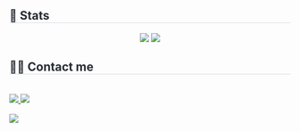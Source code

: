 
<br> 
<br> 
<div align= "center"> 
  <h2 style="border-bottom: 1px solid #d8dee4; color: #282d33;" align="left"> 🏅 Stats </h2> 
  <div align= "center"> <img src="https://github-readme-stats.vercel.app/api?username=BomEllen&bg_color=180,00000000,00000000&title_color=54b0a1&text_color=54b0a1"/> <img src="https://github-readme-stats.vercel.app/api/top-langs/?username=BomEllen&layout=compact&bg_color=180,00000000,00000000&title_color=54b0a1&text_color=54b0a1"/>
  <div align= "left">
    <h2 style="border-bottom: 1px solid #d8dee4; color: #282d33;"> 🧑‍💻 Contact me </h2> <br> 
    <div align= "left"> <a href=https://colorful-jucong-life.tistory.com/> <img src="https://img.shields.io/badge/Tistory-000000?style=for-the-badge&logo=Tistory&logoColor=white&link=https://colorful-jucong-life.tistory.com/"> </a>
    <a href=mailto:jjjj200100@gmail.com> <img src="https://img.shields.io/badge/Gmail-EA4335?style=for-the-badge&logo=Gmail&logoColor=white&link=mailto:jjjj200100@gmail.com"> </a>
    </div>  
    <br> 
    <div align= "left"> <a href="https://hits.seeyoufarm.com"> <img src="https://hits.seeyoufarm.com/api/count/incr/badge.svg?url=https%3A%2F%2Fgithub.com%2FBomEllen%2F&count_bg=%23000000&title_bg=%23000000&icon=github.svg&icon_color=%23FFFFFF&title=GitHub&edge_flat=false"/></a>
    </div> 
  </div>
  </div> 
</div>
